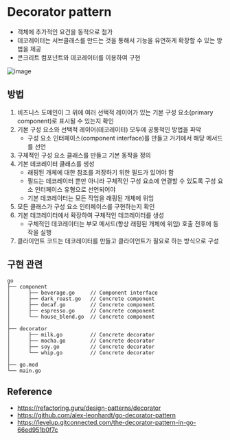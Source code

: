 # Decorator pattern
- 객체에 추가적인 요건을 동적으로 첨가
- 데코레이터는 서브클래스를 만드는 것을 통해서 기능을 유연하게 확장할 수 있는 방법을 제공
- 콘크리트 컴포넌트와 데코레이터를 이용하여 구현

![image](https://blog.kakaocdn.net/dn/bnP6V5/btq1JVdeaQb/0DLKqgOGPfhb2qhfZmKWRk/img.png)

## 방법
1. 비즈니스 도메인이 그 위에 여러 선택적 레이어가 있는 기본 구성 요소(primary component)로 표시될 수 있는지 확인
2. 기본 구성 요소와 선택적 레이어(데코레이터) 모두에 공통적인 방법을 파악
    - 구성 요소 인터페이스(component interface)를 만들고 거기에서 해당 메서드를 선언
3. 구체적인 구성 요소 클래스를 만들고 기본 동작을 정의
4. 기본 데코레이터 클래스를 생성
    - 래핑된 개체에 대한 참조를 저장하기 위한 필드가 있어야 함
    - 필드는 데코레이터 뿐만 아니라 구체적인 구성 요소에 연결할 수 있도록 구성 요소 인터페이스 유형으로 선언되어야
    - 기본 데코레이터는 모든 작업을 래핑된 개체에 위임
5. 모든 클래스가 구성 요소 인터페이스를 구현하는지 확인
6. 기본 데코레이터에서 확장하여 구체적인 데코레이터를 생성
    - 구체적인 데코레이터는 부모 메서드(항상 래핑된 개체에 위임) 호출 전후에 동작을 실행
7. 클라이언트 코드는 데코레이터를 만들고 클라이언트가 필요로 하는 방식으로 구성

## 구현 관련
```
go
├── component
│      ├── beverage.go     // Component interface
│      ├── dark_roast.go   // Concrete component
│      ├── decaf.go        // Concrete component
│      ├── espresso.go     // Concrete component
│      └── house_blend.go  // Concrete component
│
├── decorator
│      ├── milk.go         // Concrete decorator
│      ├── mocha.go        // Concrete decorator
│      ├── soy.go          // Concrete decorator
│      └── whip.go         // Concrete decorator
│
├── go.mod
└── main.go
```

## Reference
- https://refactoring.guru/design-patterns/decorator
- https://github.com/alex-leonhardt/go-decorator-pattern
- https://levelup.gitconnected.com/the-decorator-pattern-in-go-66ed951b0f7c
